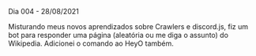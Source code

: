 Dia 004 - 28/08/2021

Misturando meus novos aprendizados sobre Crawlers e discord.js, fiz um bot para responder uma página (aleatória ou me diga o assunto) do Wikipedia. Adicionei o comando ao HeyO também.
